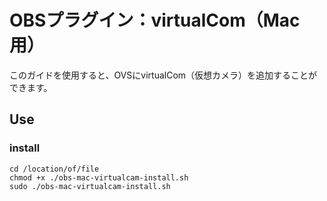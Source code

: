 # OBSプラグイン：virtualCom（Mac用）

このガイドを使用すると、OVSにvirtualCom（仮想カメラ）を追加することができます。

## Use
### install
```bash:Terminal Command
cd /location/of/file
chmod +x ./obs-mac-virtualcam-install.sh  
sudo ./obs-mac-virtualcam-install.sh
```

